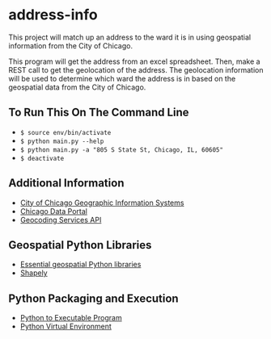 # address-info

This project will match up an address to the ward it is in using geospatial information from the City of Chicago.

This program will get the address from an excel spreadsheet.  Then, make a REST call to get the geolocation of the
address.  The geolocation information will be used to determine which ward the address is in based on the geospatial
data from the City of Chicago.

## To Run This On The Command Line
- `$ source env/bin/activate`
- `$ python main.py --help`
- `$ python main.py -a "805 S State St, Chicago, IL, 60605"`
- `$ deactivate`

## Additional Information
- [City of Chicago Geographic Information Systems](https://www.cityofchicago.org/city/en/depts/doit/provdrs/gis.html)
- [Chicago Data Portal](https://data.cityofchicago.org/Facilities-Geographic-Boundaries/Boundaries-Wards-2015-/sp34-6z76)
- [Geocoding Services API](https://geocoding.geo.census.gov/geocoder/Geocoding_Services_API.pdf)

## Geospatial Python Libraries
- [Essential geospatial Python libraries](https://medium.com/@chrieke/essential-geospatial-python-libraries-5d82fcc38731)
- [Shapely](https://shapely.readthedocs.io/en/stable/manual.html)

## Python Packaging and Execution
- [Python to Executable Program](https://medium.com/dreamcatcher-its-blog/making-an-stand-alone-executable-from-a-python-script-using-pyinstaller-d1df9170e263)
- [Python Virtual Environment](https://packaging.python.org/guides/installing-using-pip-and-virtualenv/)